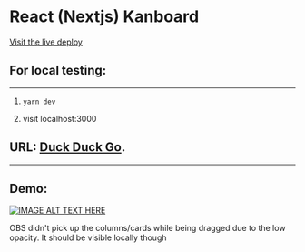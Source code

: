 # React (Nextjs) Kanboard

[Visit the live deploy](https://my-kanboard.herokuapp.com/)

## For local testing:

---

1. `yarn dev`

2. visit localhost:3000

## URL: [Duck Duck Go](https://duckduckgo.com).

---

## Demo:

[![IMAGE ALT TEXT HERE](https://img.youtube.com/vi/co1zU97MLdg/0.jpg)](https://youtu.be/co1zU97MLdg)

OBS didn't pick up the columns/cards while being dragged due to the low opacity. It should be visible locally though
